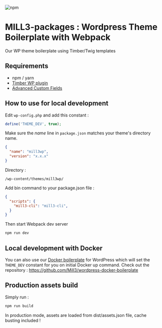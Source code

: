 ![npm](https://img.shields.io/npm/v/@mill3-packages/wp-boilerplate?style=flat-square)

# MILL3-packages : Wordpress Theme Boilerplate with Webpack

Our WP theme boilerplate using Timber/Twig templates

## Requirements

- npm / yarn
- [Timber WP plugin](https://github.com/timber/timber/)
- [Advanced Custom Fields](https://www.advancedcustomfields.com/)

## How to use for local development

Edit `wp-config.php` and add this constant :

```php
define('THEME_DEV', true);
```

Make sure the _name_ line in `package.json` matches your theme's directory name.

```json
{
  "name": "mill3wp",
  "version": "x.x.x"
}
```

Directory :

```
/wp-content/themes/mill3wp/
```

Add bin command to your package.json file :

```json
{
  "scripts": {
    "mill3-cli": "mill3-cli",
  }
}
```

Then start Webpack dev server

```bash
npm run dev
```

## Local development with Docker

You can also use our [Docker boilerplate](https://github.com/Mill3/wordpress-docker-boilerplate) for WordPress which will set the `THEME_DEV` constant for you on initial Docker up command. Check out the repository : https://github.com/Mill3/wordpress-docker-boilerplate

## Production assets build

Simply run :

```bash
npm run build
```

In production mode, assets are loaded from dist/assets.json file, cache busting included !

